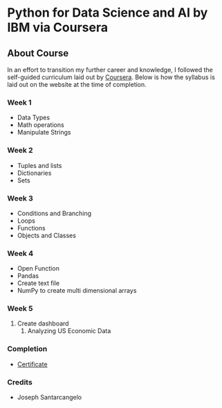 # Python for Data Science and AI by IBM via Coursera

## About Course
In an effort to transition my further career and knowledge, I followed the self-guided curriculum laid out by [Coursera](https://www.coursera.org/learn/python-for-applied-data-science-ai/home/info).  Below is how the syllabus is laid out on the website at the time of completion. 

### Week 1
  * Data Types
  * Math operations
  * Manipulate Strings
  
### Week 2
  * Tuples and lists
  * Dictionaries
  * Sets
  
### Week 3
  * Conditions and Branching
  * Loops
  * Functions
  * Objects and Classes

### Week 4
  * Open Function
  * Pandas
  * Create text file
  * NumPy to create multi dimensional arrays
   
### Week 5
  1. Create dashboard 
     1. Analyzing US Economic Data
     
### Completion
  * [Certificate]()

### Credits
  * Joseph Santarcangelo

